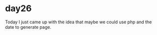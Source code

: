 # day26
Today I just came up with the idea that maybe we could use php and the date to generate page.
